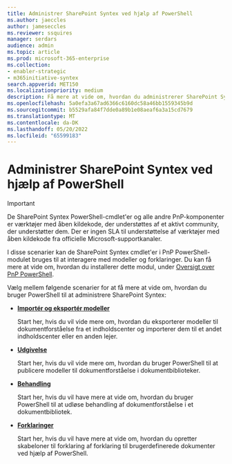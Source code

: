 ```yaml
---
title: Administrer SharePoint Syntex ved hjælp af PowerShell
ms.author: jaeccles
author: jameseccles
ms.reviewer: ssquires
manager: serdars
audience: admin
ms.topic: article
ms.prod: microsoft-365-enterprise
ms.collection:
- enabler-strategic
- m365initiative-syntex
search.appverid: MET150
ms.localizationpriority: medium
description: Få mere at vide om, hvordan du administrerer SharePoint Syntex med PowerShell.
ms.openlocfilehash: 5a0efa3a67ad6366c6160dc58a46bb1559345b9d
ms.sourcegitcommit: b5529afa84f7dde0a89b1e08aeaf6a3a15cd7679
ms.translationtype: MT
ms.contentlocale: da-DK
ms.lasthandoff: 05/20/2022
ms.locfileid: "65599183"
---
```

# <a name="manage-sharepoint-syntex-by-using-powershell"></a>Administrer SharePoint Syntex ved hjælp af PowerShell

> [!IMPORTANT]
> De SharePoint Syntex PowerShell-cmdlet'er og alle andre PnP-komponenter er værktøjer med åben kildekode, der understøttes af et aktivt community, der understøtter dem. Der er ingen SLA til understøttelse af værktøjer med åben kildekode fra officielle Microsoft-supportkanaler.

I disse scenarier kan de SharePoint Syntex cmdlet'er i PnP PowerShell-modulet bruges til at interagere med modeller og forklaringer. Du kan få mere at vide om, hvordan du installerer dette modul, under [Oversigt over PnP PowerShell](/powershell/sharepoint/sharepoint-pnp/sharepoint-pnp-cmdlets).

Vælg mellem følgende scenarier for at få mere at vide om, hvordan du bruger PowerShell til at administrere SharePoint Syntex:

- [**Importér og eksportér modeller**](powershell-syntex-import-export.md)

    Start her, hvis du vil vide mere om, hvordan du eksporterer modeller til dokumentforståelse fra et indholdscenter og importerer dem til et andet indholdscenter eller en anden lejer.

- [**Udgivelse**](powershell-syntex-publishing.md)

    Start her, hvis du vil vide mere om, hvordan du bruger PowerShell til at publicere modeller til dokumentforståelse i dokumentbiblioteker.

- [**Behandling**](powershell-syntex-processing.md)

    Start her, hvis du vil have mere at vide om, hvordan du bruger PowerShell til at udløse behandling af dokumentforståelse i et dokumentbibliotek.

- [**Forklaringer**](powershell-syntex-explanations.md)

    Start her, hvis du vil have mere at vide om, hvordan du opretter skabeloner til forklaring af forklaring til brugerdefinerede dokumenter ved hjælp af PowerShell.
